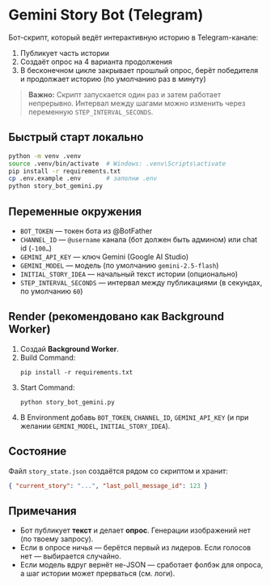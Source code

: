 # Gemini Story Bot (Telegram)

Бот-скрипт, который ведёт интерактивную историю в Telegram-канале:
1. Публикует часть истории
2. Создаёт опрос на 4 варианта продолжения
3. В бесконечном цикле закрывает прошлый опрос, берёт победителя и продолжает историю (по умолчанию раз в минуту)

> **Важно:** Скрипт запускается один раз и затем работает непрерывно. Интервал между шагами можно изменить через переменную `STEP_INTERVAL_SECONDS`.

## Быстрый старт локально

```bash
python -m venv .venv
source .venv/bin/activate  # Windows: .venv\Scripts\activate
pip install -r requirements.txt
cp .env.example .env       # заполни .env
python story_bot_gemini.py
```

## Переменные окружения

- `BOT_TOKEN` — токен бота из @BotFather
- `CHANNEL_ID` — `@username` канала (бот должен быть админом) или chat id (`-100…`)
- `GEMINI_API_KEY` — ключ Gemini (Google AI Studio)
- `GEMINI_MODEL` — модель (по умолчанию `gemini-2.5-flash`)
- `INITIAL_STORY_IDEA` — начальный текст истории (опционально)
- `STEP_INTERVAL_SECONDS` — интервал между публикациями (в секундах, по умолчанию `60`)

## Render (рекомендовано как Background Worker)

1. Создай **Background Worker**.
2. Build Command:  
   ```
   pip install -r requirements.txt
   ```
3. Start Command:  
   ```
   python story_bot_gemini.py
   ```
4. В Environment добавь `BOT_TOKEN`, `CHANNEL_ID`, `GEMINI_API_KEY` (и при желании `GEMINI_MODEL`, `INITIAL_STORY_IDEA`).

## Состояние
Файл `story_state.json` создаётся рядом со скриптом и хранит:
```json
{ "current_story": "...", "last_poll_message_id": 123 }
```

## Примечания
- Бот публикует **текст** и делает **опрос**. Генерации изображений нет (по твоему запросу).
- Если в опросе ничья — берётся первый из лидеров. Если голосов нет — выбирается случайно.
- Если модель вдруг вернёт не-JSON — сработает фолбэк для опроса, а шаг истории может прерваться (см. логи).

